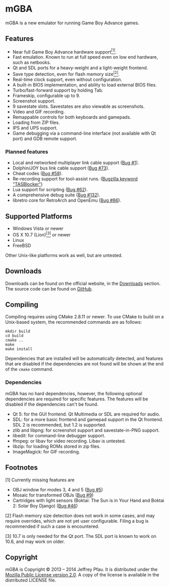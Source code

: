 mGBA
====

mGBA is a new emulator for running Game Boy Advance games.

Features
--------

- Near full Game Boy Advance hardware support[<sup>[1]</sup>](#missing).
- Fast emulation. Known to run at full speed even on low end hardware, such as netbooks.
- Qt and SDL ports for a heavy-weight and a light-weight frontend.
- Save type detection, even for flash memory size[<sup>[2]</sup>](#flashdetect).
- Real-time clock support, even without configuration.
- A built-in BIOS implementation, and ability to load external BIOS files.
- Turbo/fast-forward support by holding Tab.
- Frameskip, configurable up to 9.
- Screenshot support.
- 9 savestate slots. Savestates are also viewable as screenshots.
- Video and GIF recording.
- Remappable controls for both keyboards and gamepads.
- Loading from ZIP files.
- IPS and UPS support.
- Game debugging via a command-line interface (not available with Qt port) and GDB remote support.

### Planned features

- Local and networked multiplayer link cable support ([Bug #1](https://endrift.com/mgba/bugs/show_bug.cgi?id=1)).
- Dolphin/JOY bus link cable support ([Bug #73](https://endrift.com/mgba/bugs/show_bug.cgi?id=73)).
- Cheat codes ([Bug #58](https://endrift.com/mgba/bugs/show_bug.cgi?id=58)).
- Re-recording support for tool-assist runs. ([Bugzilla keyword "TASBlocker"](https://endrift.com/mgba/bugs/buglist.cgi?quicksearch=TASBlocker))
- Lua support for scripting ([Bug #62](https://endrift.com/mgba/bugs/show_bug.cgi?id=62)).
- A comprehensive debug suite ([Bug #132](https://endrift.com/mgba/bugs/show_bug.cgi?id=132)).
- libretro core for RetroArch and OpenEmu ([Bug #86](https://endrift.com/mgba/bugs/show_bug.cgi?id=86)).


Supported Platforms
-------------------

- Windows Vista or newer
- OS X 10.7 (Lion)[<sup>[3]</sup>](#osxver) or newer
- Linux
- FreeBSD

Other Unix-like platforms work as well, but are untested.

Downloads
---------

Downloads can be found on the official website, in the [Downloads][downloads] section. The source code can be found on [GitHub][source].

Compiling
---------

Compiling requires using CMake 2.8.11 or newer. To use CMake to build on a Unix-based system, the recommended commands are as follows:

	mkdir build
	cd build
	cmake ..
	make
	make install

Dependencies that are installed will be automatically detected, and features that are disabled if the dependencies are not found will be shown at the end of the `cmake` command.

### Dependencies

mGBA has no hard dependencies, however, the following optional dependencies are required for specific features. The features will be disabled if the dependencies can't be found.

- Qt 5: for the GUI frontend. Qt Multimedia or SDL are required for audio.
- SDL: for a more basic frontend and gamepad support in the Qt frontend. SDL 2 is recommended, but 1.2 is supported.
- zlib and libpng: for screenshot support and savestate-in-PNG support.
- libedit: for command-line debugger support.
- ffmpeg: or libav for video recording. Libav is untested.
- libzip: for loading ROMs stored in zip files.
- ImageMagick: for GIF recording.

Footnotes
---------

<a name="missing">[1]</a> Currently missing features are

- OBJ window for modes 3, 4 and 5 ([Bug #5](https://endrift.com/mgba/bugs/show_bug.cgi?id=5))
- Mosaic for transformed OBJs ([Bug #9](https://endrift.com/mgba/bugs/show_bug.cgi?id=9))
- Cartridges with light sensors (Boktai: The Sun is in Your Hand and Boktai 2: Solar Boy Django) ([Bug #46](https://endrift.com/mgba/bugs/show_bug.cgi?id=46))

<a name="flashdetect">[2]</a> Flash memory size detection does not work in some cases, and may require overrides, which are not yet user configurable. Filing a bug is recommended if such a case is encountered.

<a name="osxver">[3]</a> 10.7 is only needed for the Qt port. The SDL port is known to work on 10.6, and may work on older.

[downloads]: https://endrift.com/mgba/downloads.html
[source]: https://github.com/mgba-emu/mgba/

Copyright
---------

mGBA is Copyright © 2013 – 2014 Jeffrey Pfau. It is distributed under the [Mozilla Public License version 2.0](https://www.mozilla.org/MPL/2.0/). A copy of the license is available in the distributed LICENSE file.